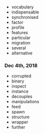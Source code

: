 + vocabulary
+ indispensable
+ synchronised
+ factor
+ profile
+ features
+ particular
+ migration
+ several
+ alternative
### Dec 4th, 2018
+ corrupted
+ binary
+ inspect
+ instance
+ decouples
+ manipulations 
+ feed
+ spawn
+ structure
+ wrapper 
+ further
